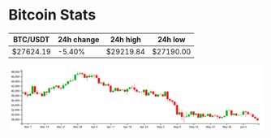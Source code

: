 # Bitcoin Stats

BTC/USDT|24h change|24h high|24h low|
|---|---|---|---|
|$27624.19|-5.40%|$29219.84|$27190.00|

<img src="./chart.svg">
